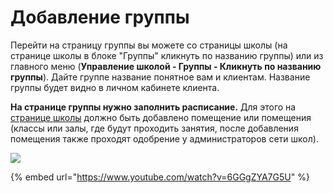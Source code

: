 # Добавление группы

Перейти на страницу группы вы можете со страницы школы (на странице школы в блоке "Группы" кликнуть по названию группы) или из главного меню (**Управление школой - Группы - Кликнуть по названию группы**). Дайте группе название понятное вам и клиентам. Название группы будет видно в личном кабинете клиента.

**На странице группы нужно заполнить расписание.** Для этого на [странице школы](../registraciya-shkoly.md) должно быть добавлено помещение или помещения (классы или залы, где будут проходить занятия, после добавления помещения также проходят одобрение у администраторов сети школ).

![](../../../.gitbook/assets/Screenshot\_154.png)

{% embed url="https://www.youtube.com/watch?v=6GGgZYA7G5U" %}




